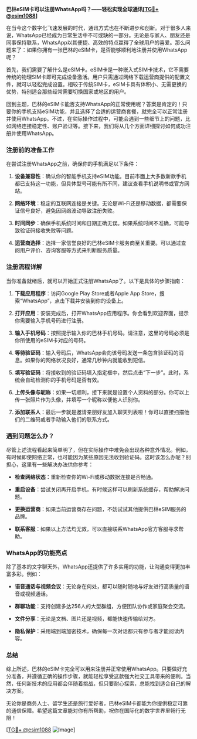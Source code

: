 **巴林eSIM卡可以注册WhatsApp吗？——轻松实现全球通讯[[TG💪+ @esim1088](https://t.me/s/esim1088)]**

在当今这个数字化飞速发展的时代，通讯方式也在不断进步和创新。对于很多人来说，WhatsApp已经成为日常生活中不可或缺的一部分。无论是与家人、朋友还是同事保持联系，WhatsApp以其便捷、高效的特点赢得了全球用户的喜爱。那么问题来了：如果你拥有一张巴林的eSIM卡，是否能够顺利地注册并使用WhatsApp呢？

首先，我们需要了解什么是eSIM卡。eSIM卡是一种嵌入式SIM卡技术，它不需要传统的物理SIM卡即可完成设备激活。用户只需通过网络下载运营商提供的配置文件，就可以轻松完成设置。相较于传统SIM卡，eSIM卡具有体积小、无需更换的优势，特别适合那些经常需要切换国家或地区的用户。

回到主题，巴林的eSIM卡能否支持WhatsApp的正常使用呢？答案是肯定的！只要你的手机支持eSIM功能，并且选择了合适的运营商套餐，就完全可以正常注册并使用WhatsApp。不过，在实际操作过程中，可能会遇到一些细节上的问题，比如网络连接稳定性、账户验证等。接下来，我们将从几个方面详细探讨如何成功注册并使用WhatsApp。

### 注册前的准备工作

在尝试注册WhatsApp之前，确保你的手机满足以下条件：

1. **设备兼容性**：确认你的智能手机支持eSIM功能。目前市面上大多数新款手机都已支持这一功能，但具体型号可能有所不同，建议查看手机说明书或官方网站。
   
2. **网络环境**：稳定的互联网连接是关键。无论是Wi-Fi还是移动数据，都需要保证信号良好，避免因网络波动导致注册失败。

3. **时间同步**：确保手机系统时间和日期正确无误。如果系统时间不准确，可能导致验证码接收失败等问题。

4. **运营商选择**：选择一家信誉良好的巴林eSIM卡服务商至关重要。可以通过查阅用户评价、咨询客服等方式来判断服务质量。

### 注册流程详解

当你准备就绪后，就可以开始正式注册WhatsApp了。以下是具体的步骤指南：

1. **下载应用程序**：访问Google Play Store或者Apple App Store，搜索“WhatsApp”，点击下载并安装到你的设备上。

2. **打开应用**：安装完成后，打开WhatsApp应用程序。你会看到欢迎界面，提示你需要输入手机号码进行注册。

3. **输入手机号码**：按照提示输入你的巴林手机号码。请注意，这里的号码必须是你所使用的eSIM卡对应的号码。

4. **等待验证码**：输入号码后，WhatsApp会向该号码发送一条包含验证码的消息。如果你的网络状况良好，通常几秒钟内就能收到短信。

5. **填写验证码**：将接收到的验证码填入指定框中，然后点击“下一步”。此时，系统会自动检测你的手机号码是否有效。

6. **上传头像与昵称**：如果一切顺利，接下来就是设置个人资料的部分。你可以上传一张照片作为头像，并填写一个昵称以便他人识别你。

7. **添加联系人**：最后一步就是邀请亲朋好友加入聊天列表啦！你可以直接扫描他们的二维码或者手动输入他们的联系方式。

### 遇到问题怎么办？

尽管上述流程看起来简单明了，但在实际操作中难免会出现各种意外情况。例如，有时候即使网络正常，也可能因为某些原因无法收到验证码。这时该怎么办呢？别担心，这里有一些解决办法供你参考：

- **检查网络状态**：重新检查你的Wi-Fi或移动数据连接是否畅通。
  
- **重启设备**：尝试关闭再开启手机，有时候这样可以刷新系统缓存，帮助解决问题。
  
- **更换运营商**：如果当前运营商存在问题，不妨试试其他提供巴林eSIM服务的品牌。
  
- **联系客服**：如果以上方法均无效，可以直接联系WhatsApp官方客服寻求帮助。

### WhatsApp的功能亮点

除了基本的文字聊天外，WhatsApp还提供了许多实用的功能，让沟通变得更加丰富多彩。例如：

- **语音通话与视频会议**：无论身在何处，都可以随时随地与好友进行高质量的语音或视频通话。
  
- **群聊功能**：支持创建多达256人的大型群组，方便团队协作或家庭聚会交流。
  
- **文件分享**：无论是文档、图片还是视频，都能快速传输给对方。
  
- **隐私保护**：采用端到端加密技术，确保每一次对话都只有参与者才能阅读内容。

### 总结

综上所述，巴林的eSIM卡完全可以用来注册并正常使用WhatsApp。只要做好充分准备，并遵循正确的操作步骤，就能轻松享受这款强大社交工具带来的便利。当然，任何新技术的应用都会伴随着挑战，但只要耐心探索，总能找到适合自己的解决方案。

无论你是商务人士、留学生还是旅行爱好者，巴林eSIM卡都能为你提供稳定可靠的通信保障。希望这篇文章能对你有所帮助，祝你在国际化的数字世界里畅行无阻！

[[TG💪+ @esim1088](https://t.me/s/esim1088) ![Image](https://i.postimg.cc/4NQfJmqS/Snipaste-2025-05-13-00-14-12.png)]